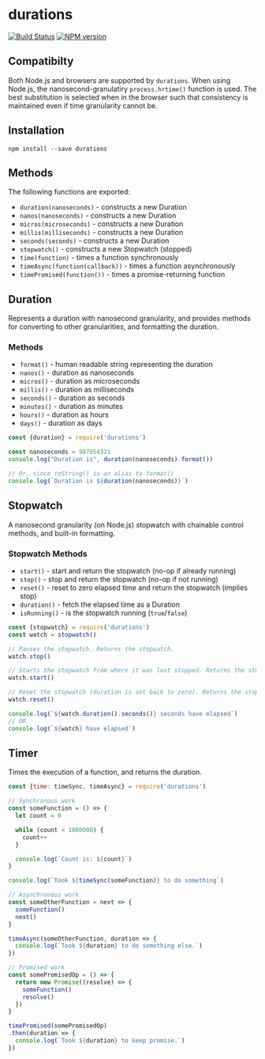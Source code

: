 # durations

[![Build Status][travis-image]][travis-url]
[![NPM version][npm-image]][npm-url]

## Compatibilty

Both Node.js and browsers are supported by `durations`. When using Node.js, the nanosecond-granulatiry `process.hrtime()` function is used. The best substitution is selected when in the browser such that consistency is maintained even if time granularity cannot be.

## Installation

```shell
npm install --save durations
```

## Methods

The following functions are exported:
* `duration(nanoseconds)` - constructs a new Duration
* `nanos(nanoseconds)` - constructs a new Duration
* `micros(microseconds)` - constructs a new Duration
* `millis(milliseconds)` - constructs a new Duration
* `seconds(seconds)` - constructs a new Duration
* `stopwatch()` - constructs a new Stopwatch (stopped)
* `time(function)` - times a function synchronously
* `timeAsync(function(callback))` - times a function asynchronously
* `timePromised(function())` - times a promise-returning function

## Duration

Represents a duration with nanosecond granularity, and provides methods
for converting to other granularities, and formatting the duration.

### Methods
* `format()` - human readable string representing the duration
* `nanos()` - duration as nanoseconds
* `micros()` - duration as microseconds
* `millis()` - duration as milliseconds
* `seconds()` - duration as seconds
* `minutes()` - duration as minutes
* `hours()` - duration as hours
* `days()` - duration as days

```javascript
const {duration} = require('durations')

const nanoseconds = 987654321
console.log("Duration is", duration(nanoseconds).format())

// Or, since toString() is an alias to format()
console.log(`Duration is ${duration(nanoseconds)}`)
```

## Stopwatch

A nanosecond granularity (on Node.js) stopwatch with chainable control methods,
and built-in formatting.

### Stopwatch Methods
* `start()` - start and return the stopwatch (no-op if already running)
* `stop()` - stop and return the stopwatch (no-op if not running)
* `reset()` - reset to zero elapsed time and return the stopwatch (implies stop)
* `duration()` - fetch the elapsed time as a Duration
* `isRunning()` -  is the stopwatch running (`true`/`false`)

```javascript
const {stopwatch} = require('durations')
const watch = stopwatch()

// Pauses the stopwatch. Returns the stopwatch.
watch.stop()

// Starts the stopwatch from where it was last stopped. Returns the stopwatch.
watch.start()

// Reset the stopwatch (duration is set back to zero). Returns the stopwatch.
watch.reset()

console.log(`${watch.duration().seconds()} seconds have elapsed`)
// OR
console.log(`${watch} have elapsed`)
```

## Timer

Times the execution of a function, and returns the duration.

```javascript
const {time: timeSync, timeAsync} = require('durations')

// Synchronous work
const someFunction = () => {
  let count = 0

  while (count < 1000000) {
    count++
  }

  console.log(`Count is: ${count}`)
}

console.log(`Took ${timeSync(someFunction)} to do something`)

// Asynchronous work
const someOtherFunction = next => {
  someFunction()
  next()
}

timeAsync(someOtherFunction, duration => {
  console.log(`Took ${duration} to do something else.`)
})

// Promised work
const somePromisedOp = () => {
  return new Promise((resolve) => {
    someFunction()
    resolve()
  })
}

timePromised(somePromisedOp)
.then(duration => {
  console.log(`Took ${duration} to keep promise.`)
})
```

[travis-url]: https://travis-ci.org/joeledwards/node-durations
[travis-image]: https://img.shields.io/travis/joeledwards/node-durations/master.svg
[npm-url]: https://www.npmjs.com/package/durations
[npm-image]: https://img.shields.io/npm/v/durations.svg

